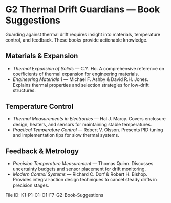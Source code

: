 # G2 Thermal Drift Guardians — Book Suggestions

Guarding against thermal drift requires insight into materials, temperature control, and feedback. These books provide actionable knowledge.

## Materials & Expansion
- *Thermal Expansion of Solids* — C.Y. Ho. A comprehensive reference on coefficients of thermal expansion for engineering materials.
- *Engineering Materials 1* — Michael F. Ashby & David R.H. Jones. Explains thermal properties and selection strategies for low-drift structures.

## Temperature Control
- *Thermal Measurements in Electronics* — Hal J. Marcy. Covers enclosure design, heaters, and sensors for maintaining stable temperatures.
- *Practical Temperature Control* — Robert V. Olsson. Presents PID tuning and implementation tips for slow thermal systems.

## Feedback & Metrology
- *Precision Temperature Measurement* — Thomas Quinn. Discusses uncertainty budgets and sensor placement for drift monitoring.
- *Modern Control Systems* — Richard C. Dorf & Robert H. Bishop. Provides integral-action design techniques to cancel steady drifts in precision stages.

File ID: K1-P1-C1-O1-F7-G2-Book-Suggestions
